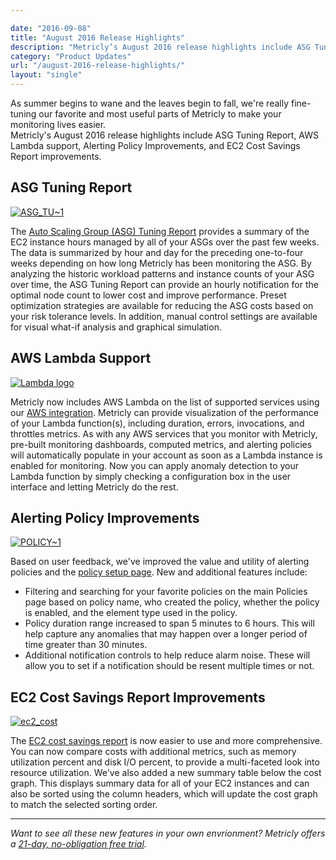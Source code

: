 ```yaml
---

date: "2016-09-08"
title: "August 2016 Release Highlights"
description: "Metricly’s August 2016 release highlights include ASG Tuning Report, AWS Lambda support, Alerting Policy Improvements, and more!"
category: "Product Updates"
url: "/august-2016-release-highlights/"
layout: "single"
---
```


As summer begins to wane and the leaves begin to fall, we're really fine-tuning our favorite and most useful parts of Metricly to make your monitoring lives easier.\
Metricly's August 2016 release highlights include ASG Tuning Report, AWS Lambda support, Alerting Policy Improvements, and EC2 Cost Savings Report improvements.

ASG Tuning Report
-----------------

[![ASG_TU~1](https://s3-us-west-2.amazonaws.com/com-netuitive-app-usw2-public/wp-content/uploads/2016/09/ASG_TU1-1024x602.png)](https://s3-us-west-2.amazonaws.com/com-netuitive-app-usw2-public/wp-content/uploads/2016/09/ASG_TU1.png)

The [Auto Scaling Group (ASG) Tuning Report](/optimize-auto-scale-groups-asg-tuning-report) provides a summary of the EC2 instance hours managed by all of your ASGs over the past few weeks. The data is summarized by hour and day for the preceding one-to-four weeks depending on how long Metricly has been monitoring the ASG. By analyzing the historic workload patterns and instance counts of your ASG over time, the ASG Tuning Report can provide an hourly notification for the optimal node count to lower cost and improve performance. Preset optimization strategies are available for reducing the ASG costs based on your risk tolerance levels. In addition, manual control settings are available for visual what-if analysis and graphical simulation.

AWS Lambda Support
------------------

[![Lambda logo](https://s3-us-west-2.amazonaws.com/com-netuitive-app-usw2-public/wp-content/uploads/2016/09/Lambda-logo.png)](https://s3-us-west-2.amazonaws.com/com-netuitive-app-usw2-public/wp-content/uploads/2016/09/Lambda-logo.png)

Metricly now includes AWS Lambda on the list of supported services using our [AWS integration](https://docs.metricly.com/integrations/aws-integration/). Metricly can provide visualization of the performance of your Lambda function(s), including duration, errors, invocations, and throttles metrics. As with any AWS services that you monitor with Metricly, pre-built monitoring dashboards, computed metrics, and alerting policies will automatically populate in your account as soon as a Lambda instance is enabled for monitoring. Now you can apply anomaly detection to your Lambda function by simply checking a configuration box in the user interface and letting Metricly do the rest.

Alerting Policy Improvements
----------------------------

[![POLICY~1](https://s3-us-west-2.amazonaws.com/com-netuitive-app-usw2-public/wp-content/uploads/2016/09/POLICY1-1024x342.png)](https://s3-us-west-2.amazonaws.com/com-netuitive-app-usw2-public/wp-content/uploads/2016/09/POLICY1.png)

Based on user feedback, we've improved the value and utility of alerting policies and the [policy setup page](https://docs.metricly.com/alerts-notifications/policies/create-edit-policies/). New and additional features include:

-   Filtering and searching for your favorite policies on the main Policies page based on policy name, who created the policy, whether the policy is enabled, and the element type used in the policy.
-   Policy duration range increased to span 5 minutes to 6 hours. This will help capture any anomalies that may happen over a longer period of time greater than 30 minutes.
-   Additional notification controls to help reduce alarm noise. These will allow you to set if a notification should be resent multiple times or not.

EC2 Cost Savings Report Improvements
------------------------------------

[![ec2_cost](https://s3-us-west-2.amazonaws.com/com-netuitive-app-usw2-public/wp-content/uploads/2016/09/ec2_cost-1024x602.png)](https://s3-us-west-2.amazonaws.com/com-netuitive-app-usw2-public/wp-content/uploads/2016/09/ec2_cost.png)

The [EC2 cost savings report](https://docs.metricly.com/reports/reports-cost/) is now easier to use and more comprehensive. You can now compare costs with additional metrics, such as memory utilization percent and disk I/O percent, to provide a multi-faceted look into resource utilization. We've also added a new summary table below the cost graph. This displays summary data for all of your EC2 instances and can also be sorted using the column headers, which will update the cost graph to match the selected sorting order.

* * * * *

*Want to see all these new features in your own envrionment? Metricly offers a [21-day, no-obligation free trial](/signup).*
